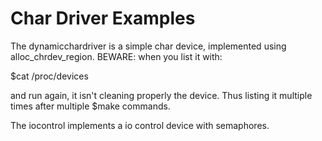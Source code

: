 # Char Driver Examples

The dynamicchardriver is a simple char device, implemented using alloc_chrdev_region. BEWARE: when you list it with:

$cat /proc/devices

and run again, it isn't cleaning properly the device. Thus listing it multiple times after multiple $make commands.


The iocontrol implements a io control device with semaphores.
